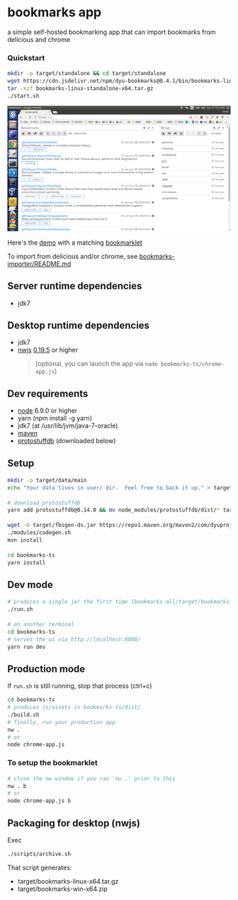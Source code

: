 # bookmarks app

a simple self-hosted bookmarking app that can import bookmarks from delicious and chrome

### Quickstart
```sh
mkdir -p target/standalone && cd target/standalone
wget https://cdn.jsdelivr.net/npm/dyu-bookmarks@0.4.1/bin/bookmarks-linux-standalone-x64.tar.gz
tar -xzf bookmarks-linux-standalone-x64.tar.gz
./start.sh
```

![screenshot](https://github.com/dyu/bookmarks/raw/master/screenshot-browser.png)

Here's the [demo](https://dyuproject.com/bookmarks/) with a matching [bookmarklet](https://dyuproject.com/bookmarklet/)

To import from delicious and/or chrome, see [bookmarks-importer/README.md](bookmarks-importer/README.md)

## Server runtime dependencies
- jdk7

## Desktop runtime dependencies
- jdk7
- [nwjs](https://nwjs.io/) [0.19.5](https://dl.nwjs.io/v0.19.5/) or higher
  > (optional, you can launch the app via ```node bookmarks-ts/chrome-app.js```)

## Dev requirements
- [node](https://nodejs.org/en/download/) 6.9.0 or higher
- yarn (npm install -g yarn)
- jdk7 (at /usr/lib/jvm/java-7-oracle)
- [maven](https://maven.apache.org/download.cgi)
- [protostuffdb](https://gitlab.com/dyu/protostuffdb) (downloaded below)

## Setup
```sh
mkdir -p target/data/main
echo "Your data lives in user/ dir.  Feel free to back it up." > target/data/main/README.txt

# download protostuffdb
yarn add protostuffdb@0.14.0 && mv node_modules/protostuffdb/dist/* target/ && rm -f package.json yarn.lock && rm -r node_modules

wget -O target/fbsgen-ds.jar https://repo1.maven.org/maven2/com/dyuproject/fbsgen/ds/fbsgen-ds-fatjar/1.0.10/fbsgen-ds-fatjar-1.0.10.jar
./modules/codegen.sh
mvn install

cd bookmarks-ts
yarn install
```

## Dev mode
```sh
# produces a single jar the first time (bookmarks-all/target/bookmarks-all-jarjar.jar)
./run.sh

# on another terminal
cd bookmarks-ts
# serves the ui via http://localhost:8080/
yarn run dev
```

## Production mode
If ```run.sh``` is still running, stop that process (ctrl+c)
```sh
cd bookmarks-ts
# produces js/assets in bookmarks-ts/dist/
./build.sh
# finally, run your production app
nw .
# or
node chrome-app.js
```

### To setup the bookmarklet
```sh
# close the nw window if you ran 'nw .' prior to this
nw . b
# or
node chrome-app.js b
```

## Packaging for desktop (nwjs)
Exec
```sh
./scripts/archive.sh
```

That script generates:
- target/bookmarks-linux-x64.tar.gz
- target/bookmarks-win-x64.zip

